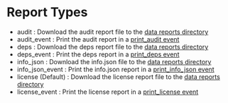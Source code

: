 # Report Types

- audit : Download the audit report file to the [data reports directory](PATHS.md#reports)
- audit_event : Print the audit report in a [print_audit event](EVENTS.md#print-audit)
- deps : Download the deps report file to the [data reports directory](PATHS.md#reports)
- deps_event : Print the deps report in a [print_deps event](EVENTS.md#print-deps)
- info_json : Download the info.json file to the [data reports directory](PATHS.md#reports)
- info_json_event : Print the info.json report in a [print_info_json event](EVENTS.md#print-info-json)
- license (Default) : Download the license report file to the [data reports directory](PATHS.md#reports)
- license_event : Print the license report in a [print_license event](EVENTS.md#print-license)
